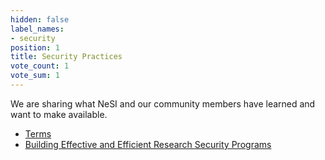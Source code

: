 ```yaml
---
hidden: false
label_names:
- security
position: 1
title: Security Practices
vote_count: 1
vote_sum: 1
---
```


We are sharing what NeSI and our community members have learned and want to make available.

- [Terms](terms.md)
- [Building Effective and Efficient Research Security Programs](building-eff-rsp.md)

